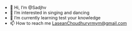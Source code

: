 - 👋 Hi, I’m @Sadjhv
- 👀 I’m interested in singing and dancing
- 🌱 I’m currently learning test your knowledge
- 📫 How to reach me LaseanChoudhuryrmym@gmail.com


<!---
Sadjhv/Sadjhv is a ✨ special ✨ repository because its `README.md` (this file) appears on your GitHub profile.
You can click the Preview link to take a look at your changes.
--->
